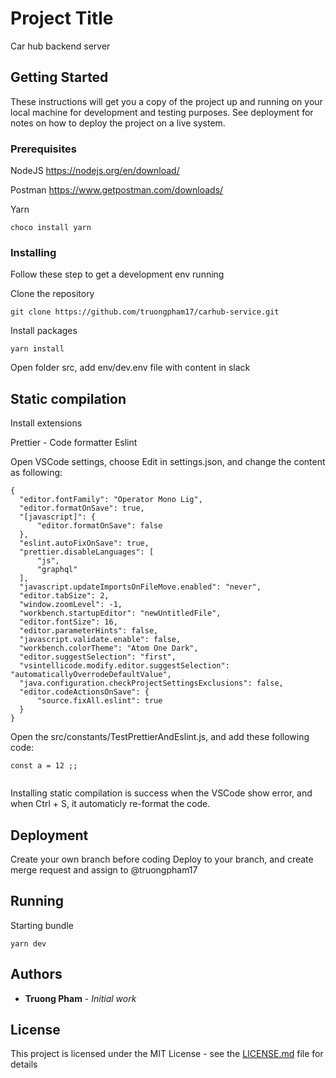 # Project Title

Car hub backend server

## Getting Started

These instructions will get you a copy of the project up and running on your local machine for development and testing purposes. See deployment for notes on how to deploy the project on a live system.

### Prerequisites

  NodeJS
  https://nodejs.org/en/download/

  Postman
  https://www.getpostman.com/downloads/

  Yarn
  ```
  choco install yarn
  ```

### Installing

Follow these step to get a development env running

Clone the repository

```
git clone https://github.com/truongpham17/carhub-service.git
```

Install packages

```
yarn install
```



Open folder src, add env/dev.env file with content in slack


## Static compilation
  Install extensions

  Prettier - Code formatter
  Eslint

  Open VSCode settings, choose Edit in settings.json, and change the content as following:
  ```
  {
    "editor.fontFamily": "Operator Mono Lig",
    "editor.formatOnSave": true,
    "[javascript]": {
        "editor.formatOnSave": false
    },
    "eslint.autoFixOnSave": true,
    "prettier.disableLanguages": [
        "js",
        "graphql"
    ],
    "javascript.updateImportsOnFileMove.enabled": "never",
    "editor.tabSize": 2,
    "window.zoomLevel": -1,
    "workbench.startupEditor": "newUntitledFile",
    "editor.fontSize": 16,
    "editor.parameterHints": false,
    "javascript.validate.enable": false,
    "workbench.colorTheme": "Atom One Dark",
    "editor.suggestSelection": "first",
    "vsintellicode.modify.editor.suggestSelection": "automaticallyOverrodeDefaultValue",
    "java.configuration.checkProjectSettingsExclusions": false,
    "editor.codeActionsOnSave": {
        "source.fixAll.eslint": true
    }
  }
  ```

  Open the src/constants/TestPrettierAndEslint.js, and add these following code: 
  ```
  const a = 12 ;;


  ```
  Installing static compilation is success when the VSCode show error, and when Ctrl + S, it automaticly re-format the code.

## Deployment

Create your own branch before coding
Deploy to your branch, and create merge request and assign to @truongpham17

## Running

Starting bundle
```
yarn dev
```


## Authors

* **Truong Pham** - *Initial work* 


## License

This project is licensed under the MIT License - see the [LICENSE.md](LICENSE.md) file for details

